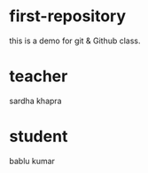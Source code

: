 # first-repository
this is a demo for git &amp; Github class.

# teacher
sardha khapra

# student
bablu kumar
